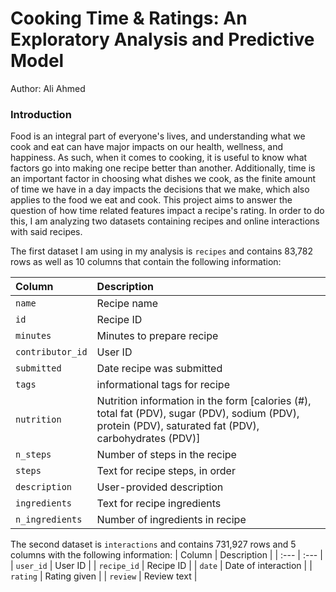 # Cooking Time & Ratings: An Exploratory Analysis and Predictive Model

Author: Ali Ahmed

### Introduction

Food is an integral part of everyone's lives, and understanding what we cook and eat can have major impacts on our health, wellness, and happiness. As such, when it comes to cooking, it is useful to know what factors go into making one recipe better than another.
Additionally, time is an important factor in choosing what dishes we cook, as the finite amount of time we have in a day impacts 
the decisions that we make, which also applies to the food we eat and cook.
This project aims to answer the question of how time related features impact a recipe's rating.
In order to do this, I am analyzing two datasets containing recipes and online interactions with said recipes.

The first dataset I am using in my analysis is  `recipes` and contains 83,782 rows as well as 10 columns that contain the following information:

| Column | Description |
| :--- | :--- |
| `name` | Recipe name |
| `id` | Recipe ID |
| `minutes` | Minutes to prepare recipe |
| `contributor_id` | User ID|
| `submitted` | Date recipe was submitted |
| `tags` | informational tags for recipe |
| `nutrition` | Nutrition information in the form [calories (#), total fat (PDV), sugar (PDV), sodium (PDV), protein (PDV), saturated fat (PDV), carbohydrates (PDV)]|
| `n_steps` | Number of steps in the recipe |
| `steps` | Text for recipe steps, in order |
| `description` | User-provided description |
| `ingredients` | Text for recipe ingredients |
| `n_ingredients` | Number of ingredients in recipe |

The second  dataset is `interactions` and contains 731,927 rows and 5 columns with the following information:
| Column | Description |
| :--- | :--- |
| `user_id` | User ID |
| `recipe_id` | Recipe ID |
| `date` | Date of interaction |
| `rating` | Rating given |
| `review` | Review text |